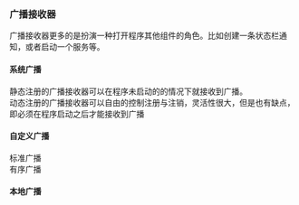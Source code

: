 ### 广播接收器
广播接收器更多的是扮演一种打开程序其他组件的角色。比如创建一条状态栏通知，或者启动一个服务等。
#### 系统广播
静态注册的广播接收器可以在程序未启动的的情况下就接收到广播。<br>
动态注册的广播接收器可以自由的控制注册与注销，灵活性很大，但是也有缺点，即必须在程序启动之后才能接收到广播

#### 自定义广播
标准广播<br>
有序广播

#### 本地广播